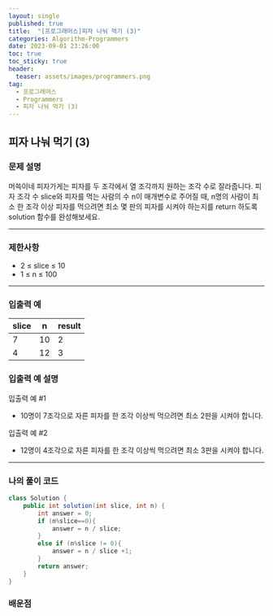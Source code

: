 ```yaml
---
layout: single
published: true
title:  "[프로그래머스]피자 나눠 먹기 (3)"
categories: Algorithm-Programmers
date: 2023-09-01 23:26:00
toc: true
toc_sticky: true
header:
  teaser: assets/images/programmers.png
tag:   
  - 프로그래머스
  - Programmers
  - 피자 나눠 먹기 (3)
---
```


## 피자 나눠 먹기 (3)

### 문제 설명
머쓱이네 피자가게는 피자를 두 조각에서 열 조각까지 원하는 조각 수로 잘라줍니다. 피자 조각 수 slice와 피자를 먹는 사람의 수 n이 매개변수로 주어질 때, n명의 사람이 최소 한 조각 이상 피자를 먹으려면 최소 몇 판의 피자를 시켜야 하는지를 return 하도록 solution 함수를 완성해보세요.

----------------

### 제한사항

* 2 ≤ slice ≤ 10
* 1 ≤ n ≤ 100



----------------

### 입출력 예

|slice  |n    |result|
|---|---|---|
|7|	10| 2|
|4|	12| 3|


### 입출력 예 설명

입출력 예 #1
* 10명이 7조각으로 자른 피자를 한 조각 이상씩 먹으려면 최소 2판을 시켜야 합니다.
  
입출력 예 #2
* 12명이 4조각으로 자른 피자를 한 조각 이상씩 먹으려면 최소 3판을 시켜야 합니다.




----------------

### 나의 풀이 코드

```java
class Solution {
    public int solution(int slice, int n) {
        int answer = 0;
        if (n%slice==0){
            answer = n / slice;
        }
        else if (n%slice != 0){
            answer = n / slice +1;
        }
        return answer;
    }
}
```
<p>

</p>



### 배운점


